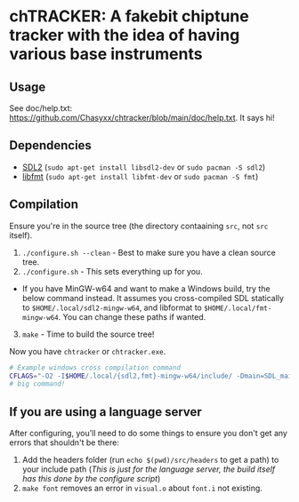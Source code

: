 # chTRACKER: A fakebit chiptune tracker with the idea of having various base instruments

## Usage
See doc/help.txt: <https://github.com/Chasyxx/chtracker/blob/main/doc/help.txt>. It says hi!

## Dependencies
* [SDL2](https://github.com/libsdl-org/SDL/tree/SDL2) (`sudo apt-get install libsdl2-dev` or `sudo pacman -S sdl2`)
* [libfmt](https://github.com/fmtlib/fmt) (`sudo apt-get install libfmt-dev` or `sudo pacman -S fmt`)

## Compilation
Ensure you're in the source tree (the directory contaaining `src`, not `src` itself).
1. `./configure.sh --clean` - Best to make sure you have a clean source tree.
2. `./configure.sh` - This sets everything up for you.
 * If you have MinGW-w64 and want to make a Windows build, try the below command instead. It assumes you cross-compiled SDL statically to `$HOME/.local/sdl2-mingw-w64`, and libformat to `$HOME/.local/fmt-mingw-w64`. You can change these paths if wanted.
3. `make` - Time to build the source tree!

Now you have `chtracker` or `chtracker.exe`.
```bash
# Example windows cross compilation command
CFLAGS="-O2 -I$HOME/.local/{sdl2,fmt}-mingw-w64/include/ -Dmain=SDL_main -I$PWD/src/headers -Wall -Wextra -Werror" LIBS="$($HOME/.local/sdl2-mingw-w64/bin/sdl2-config --libs) -L$HOME/.local/fmt-mingw-w64/lib/ -lfmt --static" CC="x86_64-w64-mingw32-gcc -c" CXX="x86_64-w64-mingw32-g++ -c" CCLD=x86_64-w64-mingw32-g++ RES=x86_64-w64-mingw32-windres ./configure.sh --disable-sdl--icon
# big command!
```

## If you are using a language server
After configuring, you'll need to do some things to ensure you don't get any errors that shouldn't be there:
1. Add the headers folder (run `echo $(pwd)/src/headers` to get a path) to your include path (*This is just for the language server, the build itself has this done by the configure script*)
2. `make font` removes an error in `visual.o` about `font.i` not existing.


